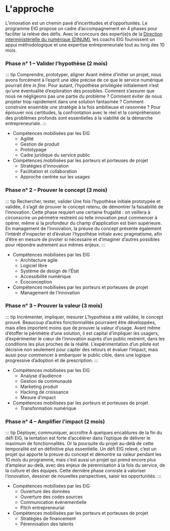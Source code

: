 # L'approche

L’innovation est un chemin pavé d’incertitudes et d’opportunités. Le programme EIG propose un cadre d’accompagnement en 4 phases pour faciliter la relève des défis. Avec le concours des expert(e)s de la [Direction interministérielle du numérique (DINUM)](https://www.numerique.gouv.fr/dinum/), les coachs EIG fournissent un appui méthodologique et une expertise entrepreneuriale tout au long des 10 mois.

### Phase n° 1 – Valider l’hypothèse (2 mois)

::: tip Comprendre, prototyper, aligner
Avant même d’initier un projet, nous avons forcément à l’esprit une idée précise de ce que le service numérique pourrait être *in fine*. Pour autant, l’hypothèse privilégiée initialement n’est qu’une éventualité d’exploration des possibles. Comment s’assurer que nous ne négligeons pas une partie du problème ? Comment éviter de nous projeter trop rapidement dans une solution fantasmée ? Comment construire ensemble une stratégie à la fois ambitieuse et raisonnée ? Pour éprouver nos certitudes, la confrontation avec le réel et la compréhension des problèmes profonds sont essentielles à la viabilité de la démarche entrepreneuriale.
:::

- Compétences mobilisées par les EIG
     - Agilité
     - Gestion de produit
     - Prototypage
     - Cadre juridique du service public
- Compétences mobilisées par les porteurs et porteuses de projet
     - Stratégies d’innovation
     - Facilitation et collaboration
     - Approche centrée sur les usages

### Phase n° 2 – Prouver le concept (3 mois)

::: tip Rechercher, tester, valider
Une fois l’hypothèse initiale prototypée et validée, il s’agit de prouver le concept retenu, de démontrer la faisabilité de l’innovation. Cette phase requiert une certaine frugalité : on veillera à circonscrire un périmètre restreint où telle innovation peut commencer à opérer, même si la profondeur du champ d’application est bien supérieure. En management de l’innovation, la preuve du concept présente également l’intérêt d’inspecter et d’évaluer l’hypothèse initiale avec pragmatisme, afin d’être en mesure de pivoter si nécessaire et d’imaginer d’autres possibles pour répondre autrement aux mêmes enjeux.
:::

- Compétences mobilisées par les EIG
    - Architecture agile
    - Logiciel libre
    - Système de design de l’État
    - Accessibilité numérique
    - Écoconception
- Compétences mobilisées par les porteurs et porteuses de projet
    - Management de l’innovation

### Phase n° 3 – Prouver la valeur (3 mois)

::: tip Incrémenter, impliquer, mesurer
L’hypothèse a été validée, le concept prouvé. Beaucoup d’autres fonctionnalités pourraient être développées, mais elles importent moins que de prouver la valeur d’usage. Avant même d’étoffer le périmètre d’une solution, il est capital d’impliquer les usagers, d’expérimenter le cœur de l’innovation auprès d’un public restreint, dans les conditions les plus proches de la réalité. L’expérimentation d’un pilote est décisive non seulement pour capter des retours et évaluer l’impact, mais aussi pour commencer à embarquer le public cible, dans une logique progressive d’adoption et de prescription.
:::

- Compétences mobilisées par les EIG
    - Analyse d’audience
    - Gestion de communauté
    - Marketing produit
    - Hacking de croissance
    - Mesure d’impact
- Compétences mobilisées par les porteurs et porteuses de projet
    - Transformation numérique

### Phase n° 4 – Amplifier l’impact (2 mois)

::: tip Déployer, communiquer, accroître
À quelques encablures de la fin du défi EIG, la tentation est forte d’accélérer dans l’optique de délivrer le maximum de fonctionnalités. Or la poursuite du projet au-delà de cette temporalité est en définitive plus essentielle. Un défi EIG relevé, c’est un projet qui apporte la preuve du concept et démontre sa valeur pendant les 10 mois du programme, mais c’est aussi un projet qui prend encore plus d’ampleur au-delà, avec des enjeux de pérennisation à la fois du service, de la culture et des équipes. Cette dernière phase consiste à valoriser l’innovation, dessiner de nouvelles perspectives, saisir les opportunités.
:::

- Compétences mobilisées par les EIG
    - Ouverture des données
    - Ouverture des codes sources
    - Communication événementielle
    - Pitch entrepreneurial 
- Compétences mobilisées par les porteurs et porteuses de projet
    - Stratégies de financement
    - Pérennisation des talents